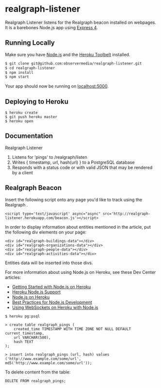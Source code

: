 # realgraph-listener

Realgraph Listener listens for the Realgraph beacon installed on webpages.  It is a barebones Node.js app using [Express 4](http://expressjs.com/).

## Running Locally

Make sure you have [Node.js](http://nodejs.org/) and the [Heroku Toolbelt](https://toolbelt.heroku.com/) installed.

```sh
$ git clone git@github.com:observermedia/realgraph-listener.git 
$ cd realgraph-listener
$ npm install
$ npm start
```

Your app should now be running on [localhost:5000](http://localhost:5000/).

## Deploying to Heroku

```
$ heroku create
$ git push heroku master
$ heroku open
```
## Documentation

Realgraph Listener

1. Listens for 'pings' to /realgraph/listen
2. Writes { timestamp, url, hash(url) } to a PostgreSQL database
3. Responds with a status code or with valid JSON that may be rendered by a client

## Realgraph Beacon

Insert the following script onto any page you'd like to track using the Realgraph </body>.

```
<script type='text/javascript' async="async" src='http://realgraph-listener.herokuapp.com/beacon.js'></script>
```

In order to display information about entities mentioned in the article, put the following div elements on your page:

```
<div id="realgraph-buildings-data"></div>
<div id="realgraph-organizations-data"></div>
<div id="realgraph-people-data"></div>
<div id="realgraph-activities-data"></div>
```
Entities data will be inserted into those divs.

For more information about using Node.js on Heroku, see these Dev Center articles:

- [Getting Started with Node.js on Heroku](https://devcenter.heroku.com/articles/getting-started-with-nodejs)
- [Heroku Node.js Support](https://devcenter.heroku.com/articles/nodejs-support)
- [Node.js on Heroku](https://devcenter.heroku.com/categories/nodejs)
- [Best Practices for Node.js Development](https://devcenter.heroku.com/articles/node-best-practices)
- [Using WebSockets on Heroku with Node.js](https://devcenter.heroku.com/articles/node-websockets)


```
$ heroku pg:psql

> create table realgraph_pings (
	created_time TIMESTAMP WITH TIME ZONE NOT NULL DEFAULT current_timestamp, 
	url VARCHAR(500), 
	hash TEXT
);

> insert into realgraph_pings (url, hash) values ('http://www.example.com/some/url', md5('http://www.example.com/some/url'));
```

To delete content from the table:
```
DELETE FROM realgraph_pings;

```